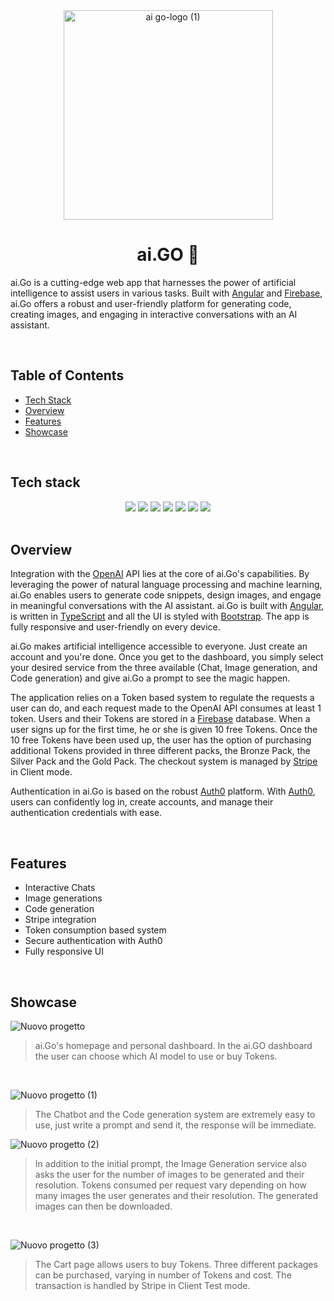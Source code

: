<div align="center">
  <img width="335" alt="ai go-logo (1)" src="https://github.com/salvatorequagliariello/aigo-app/assets/109867120/fcf5e65d-9807-46fa-9308-7c3c00f9e201"> 
</div>
<h1 align="center">
  ai.GO 🤖
</h1>

ai.Go is a cutting-edge web app that harnesses the power of artificial intelligence to assist users in various tasks. Built with [Angular](https://angular.io/) and [Firebase](https://firebase.google.com/), ai.Go offers a robust and user-friendly platform for generating code, creating images, and engaging in interactive conversations with an AI assistant.


<br>

## Table of Contents  
-  [Tech Stack](https://github.com/salvatorequagliariello/aigo-app/blob/main/README.md#tech-stack)
-  [Overview](https://github.com/salvatorequagliariello/aigo-app/blob/main/README.md#overview)
-  [Features](https://github.com/salvatorequagliariello/aigo-app/blob/main/README.md#overview)
-  [Showcase](https://github.com/salvatorequagliariello/aigo-app/blob/main/README.md#showcase)

<br>

## Tech stack
<div align="center"> 
  <img src="https://img.shields.io/badge/TypeScript-007ACC?style=for-the-badge&logo=typescript&logoColor=white">
  <img src="https://img.shields.io/badge/Angular-DD0031?style=for-the-badge&logo=angular&logoColor=white"> 
  <img src="https://img.shields.io/badge/Bootstrap-563D7C?style=for-the-badge&logo=bootstrap&logoColor=white">
  <img src="https://img.shields.io/badge/Stripe-626CD9?style=for-the-badge&logo=Stripe&logoColor=white">
  <img src="https://img.shields.io/badge/firebase-ffca28?style=for-the-badge&logo=firebase&logoColor=black">
  <img src="https://img.shields.io/badge/Vercel-000000?style=for-the-badge&logo=vercel&logoColor=white">
  <img src="https://img.shields.io/badge/VSCode-0078D4?style=for-the-badge&logo=visual%20studio%20code&logoColor=white">
</div>
<br>

## Overview
Integration with the [OpenAI](https://openai.com/) API lies at the core of ai.Go's capabilities. By leveraging the power of natural language processing and machine learning, ai.Go enables users to generate code snippets, design images, and engage in meaningful conversations with the AI assistant. ai.Go is built with [Angular](https://angular.io/), is written in [TypeScript](https://www.typescriptlang.org/) and all the UI is styled with [Bootstrap](https://getbootstrap.com/). The app is fully responsive and user-friendly on every device.

ai.Go makes artificial intelligence accessible to everyone. Just create an account and you're done. Once you get to the dashboard, you simply select your desired service from the three available (Chat, Image generation, and Code generation) and give ai.Go a prompt to see the magic happen.

The application relies on a Token based system to regulate the requests a user can do, and each request made to the OpenAI API consumes at least 1 token. Users and their Tokens are stored in a [Firebase](https://firebase.google.com/) database. When a user signs up for the first time, he or she is given 10 free Tokens. Once the 10 free Tokens have been used up, the user has the option of purchasing additional Tokens provided in three different packs, the Bronze Pack, the Silver Pack and the Gold Pack. The checkout system is managed by [Stripe](https://stripe.com/) in Client mode.

Authentication in ai.Go is based on the robust [Auth0](https://auth0.com/) platform. With [Auth0](https://auth0.com/), users can confidently log in, create accounts, and manage their authentication credentials with ease. 

<br>

## Features
- Interactive Chats
- Image generations
- Code generation
- Stripe integration
- Token consumption based system
- Secure authentication with Auth0
- Fully responsive UI

<br>

## Showcase
![Nuovo progetto](https://github.com/salvatorequagliariello/aigo-app/assets/109867120/7b90352f-da51-4af3-968a-e18404557bb7)
> ai.Go's homepage and personal dashboard. In the ai.GO dashboard the user can choose which AI model to use or buy Tokens.

<br>

![Nuovo progetto (1)](https://github.com/salvatorequagliariello/aigo-app/assets/109867120/9587114d-4692-4bdf-8083-a3b4b87a130d)
> The Chatbot and the Code generation system are extremely easy to use, just write a prompt and send it, the response will be immediate.

![Nuovo progetto (2)](https://github.com/salvatorequagliariello/aigo-app/assets/109867120/c406bd9f-a4c6-40c5-8e13-9f8f3c5511c8)
> In addition to the initial prompt, the Image Generation service also asks the user for the number of images to be generated and their resolution. Tokens consumed per request vary depending on how many images the user generates and their resolution.
> The generated images can then be downloaded.
>

<br>

![Nuovo progetto (3)](https://github.com/salvatorequagliariello/aigo-app/assets/109867120/325649bb-7ef8-4fc4-8451-997859a8403e)
> The Cart page allows users to buy Tokens. Three different packages can be purchased, varying in number of Tokens and cost. The transaction is handled by Stripe in Client Test mode.


